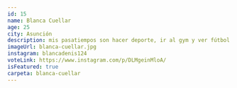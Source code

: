 ```yaml
---
id: 15
name: Blanca Cuellar
age: 25
city: Asunción
description: mis pasatiempos son hacer deporte, ir al gym y ver fútbol
imageUrl: blanca-cuellar.jpg
instagram: blancadenis124
voteLink: https://www.instagram.com/p/DLMgeinMloA/
isFeatured: true
carpeta: blanca-cuellar
---
```

